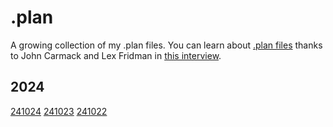 # .plan
A growing collection of my .plan files. You can learn about [.plan files](https://youtu.be/I845O57ZSy4?si=gUlCXAdB73OYbl1U&t=4308) thanks to John Carmack and Lex Fridman in [this interview](https://youtu.be/I845O57ZSy4?si=gUlCXAdB73OYbl1U&t=4308).

## 2024
[241024](2024/241024.md)
[241023](2024/241023.md)
[241022](2024/241022.md)
